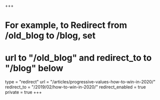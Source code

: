 +++
# For example, to Redirect from /old_blog to /blog, set 
# url to "/old_blog" and redirect_to to "/blog" below
type = "redirect"
url = "/articles/progressive-values-how-to-win-in-2020/"
redirect_to = "/2019/02/how-to-win-in-2020/"
redirect_enabled = true
private = true
+++